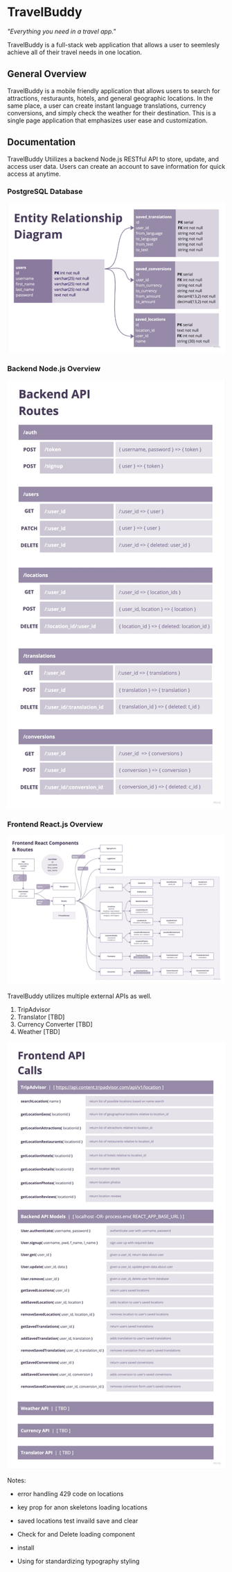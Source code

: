 # TravelBuddy

_"Everything you need in a travel app."_

TravelBuddy is a full-stack web application that allows a user to seemlesly achieve all of their travel needs in one location.

## General Overview

TravelBuddy is a mobile friendly application that allows users to search for attractions, resturaunts, hotels, and general geographic locations. In the same place, a user can create instant language translations, currency conversions, and simply check the weather for their destination. This is a single page application that emphasizes user ease and customization.

## Documentation

TravelBuddy Utiilizes a backend Node.js RESTful API to store, update, and access user data. Users can create an account to save information for quick access at anytime.

### PostgreSQL Database

![Entity Relationship Diagram](/documentaion/ERD.jpg)

### Backend Node.js Overview

![Node.js Routes Diagram](/documentaion/Node.jsRoutes.jpg)

### Frontend React.js Overview

![React.js Routes and Compnents Diagram](/documentaion/React.jsRoutesComponents.jpg)

TravelBuddy utilizes multiple external APIs as well.

1. TripAdvisor
2. Translator [TBD]
3. Currency Converter [TBD]
4. Weather [TBD]

![React.js API Calls list](/documentaion/React.jsAPICalls.jpg)

Notes:

- error handling 429 code on locations
- key prop for anon skeletons loading locations
- saved locations test invaild save and clear
- Check for and Delete loading component

- install
- Using for standardizing typography styling
